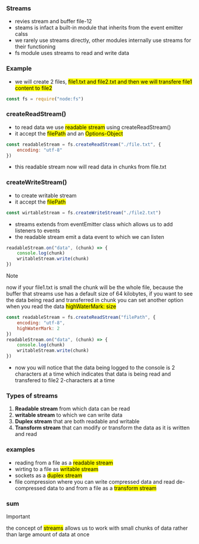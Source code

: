 ### Streams
- revies stream and buffer file-12
- steams is infact a built-in module that inherits from the event emitter calss
- we rarely use streams directly, other modules internally use streams for their functioning
- fs module uses streams to read and write data

### Example
- we will create 2 files, <mark>file1.txt and file2.txt</mar> and then we will transfere file1 content to file2

```js
const fs = require("node:fs")
```

### createReadStream()
- to read data we use <mark>readable stream</mark> using createReadStream()
- it accept the <mark>filePath</mark> and an <mark>Options-Object</mark>
```js
const readableStream = fs.createReadStream("./file.txt", {
    encoding: "utf-8"
})
```
- this readable stream now will read data in chunks from file.txt

### createWriteStream()
- to create writable stream
- it accept the <mark>filePath</mark>
```js
const wirtableStream = fs.createWriteStream("./file2.txt")
```

- streams extends from eventEmitter class which allows us to add listeners to events
- the readable stream emit a data event to which we can listen
```js
readableStream.on("data", (chunk) => {
    console.log(chunk)
    writableStream.write(chunk)
})
```
> [!NOTE]
> now if your file1.txt is small the chunk will be the whole file, because the buffer that streams use has a default size of 64 kilobytes, if you want to see the data being read and transferred in chunk you can set another option when you read the data <mark>highWaterMark: size</mark>
```js
const readableStream = fs.createReadStream("filePath", {
    encoding: "utf-8",
    highWaterMark: 2
})
readableStream.on("data", (chunk) => {
    console.log(chunk)
    writableStream.write(chunk)
})
```
- now you will notice that the data being logged to the console is 2 characters at a time which indicates that data is being read and transfered to  file2 2-characters at a time

### Types of streams
1. **Readable stream** from which data can be read
2. **writable stream** to which we can write data
3. **Duplex stream** that are both readable and writable
4. **Transform stream** that can modify or transform the data as it is written and read

### **examples**
- reading from a file as a <mark>readable stream</mark>
- wirting to a file as <mark>writable stream</mark>
- sockets as a <mark>duplex stream</mark>
- file compression where you can write compressed data and read de-compressed data to and from a file as a <mark>transform stream</mark>

### sum
> [!IMPORTANT]
> the concept of <mark>streams</mark> allows us to work with small chunks of data rather than large amount of data at once